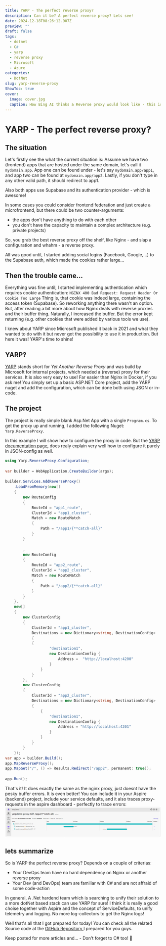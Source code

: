 ```yaml
---
title: YARP - The perfect reverse proxy?
description: Can it be? A perfect reverse proxy? Lets see!
date: 2024-12-18T08:26:12.907Z
preview: ""
draft: false
tags:
  - dotnet
  - C#
  - yarp
  - reverse proxy
  - Microsoft
  - Azure
categories:
  - DotNet
slug: yarp-reverse-proxy
ShowToc: true
cover:
  image: cover.jpg
  caption: How Bing AI thinks a Reverse proxy would look like - this is an AI-generated image
---
```


# YARP - The perfect reverse proxy?

## The situation

Let's firstly see the what the current situation is:
Assume we have two (frontend) apps that are hosted under the same domain, let's call it `mydomain.app`.
App one can be found under - let's say `mydomain.app/app1`, and app two can be found at `mydomain.app/app2`.
Lastly, if you don't type in any other valid path, it should redirect to app1.

Also both apps use Supabase and its authentication provider - which is awesome!

In some cases you could consider frontend federation and just create a microfrontend, but there could be two counter-arguments:

- the apps don't have anything to do with each other
- you don't have the capacity to maintain a complex architecture (e.g. private projects)

So, you grab the best reverse proxy off the shelf, like Nginx - and slap a configuration and whahm - a reverse proxy.

All was good until, I started adding social logins (Facebook, Google,...) to the Supabase auth, which made the cookies rather large...

## Then the trouble came...

Everything was fine until, I started implementing authentication which requires cookie authentication:
`NGINX 400 Bad Request: Request Header Or Cookie Too Large`
Thing is, that cookie was indeed large, containing the access token (Supabase). So reworking anything there wasn't an option.
But, after reading a bit more about how Nginx deals with reverse proxies and their buffer thing.
Naturally, I increased the buffer. But the error kept returning (e.g. other cookies that were added by various tools we use).

I knew about YARP since Microsoft published it back in 2021 and what they wanted to do with it but never got the possibility to use it in production.
But here it was! YARP's time to shine!

## YARP?

[YARP](https://github.com/microsoft/reverse-proxy) stands short for _Yet Another Reverse Proxy_ and was build by Microsoft for internal projects, which needed a (reverse) proxy for their services.
It is also very easy to use! Far easier than Nginx in Docker, if you ask me!
You simply set up a basic ASP.NET Core project, add the YARP nuget and add the configuration, which can be done both using JSON or in-code.

## The project

The project is really simple blank Asp.Net App with a single `Program.cs`.
To get the proxy up and running, I added the following Nuget: `Yarp.ReverseProxy`.

In this example I will show how to configure the proxy in code. But the [YARP documentation page](https://microsoft.github.io/reverse-proxy/articles/index.html), does realy explain very well how to configure it purely in JSON-config as well.

```cs
using Yarp.ReverseProxy.Configuration;

var builder = WebApplication.CreateBuilder(args);

builder.Services.AddReverseProxy()
    .LoadFromMemory(new[]
    {
        new RouteConfig
        {
            RouteId = "app1_route",
            ClusterId = "app1_cluster",
            Match = new RouteMatch
            {
                Path = "/app1/{**catch-all}"
            }
        }

        ,
        new RouteConfig
        {
            RouteId = "app2_route",
            ClusterId = "app2_cluster",
            Match = new RouteMatch
            {
                Path = "/app2/{**catch-all}"
            }
        }
    },
    new[]
    {
        new ClusterConfig
        {
            ClusterId = "app1_cluster",
            Destinations = new Dictionary<string, DestinationConfig>
            {
            {
                    "destination1",
                    new DestinationConfig {
                        Address =  "http://localhost:4200"
                    }
                }
            }
        },
        new ClusterConfig
        {
            ClusterId = "app2_cluster",
            Destinations = new Dictionary<string, DestinationConfig>
            {
                {
                    "destination1",
                    new DestinationConfig {
                        Address = "http://localhost:4201"
                    }
                }
            }
        }
    });
var app = builder.Build();
app.MapReverseProxy();
app.MapGet("/", () => Results.Redirect("/app2", permanent: true));

app.Run();
```

That's it! It does exactly the same as the nginx proxy, just doesnt have the pesky buffer errors.
It is even better! You can include it in your Aspire (backend) project, include your service defaults, and it also traces proxy-requests in the aspire dashboard - perfectly to trace errors:
![Aspire dashboard showing the traces](image.png)

## lets summarize

So is YARP the perfect reverse proxy? Depends on a couple of criterias:

- Your DevOps team have no hard dependency on Nginx or another reverse proxy
- Your Dev (and DevOps) team are familiar with C# and are not affraid of some code-action

In general, A .Net hardend team which is searching to unify their solution to a more dotNet based stack can use YARP for sure!
I think it is really a good choise together with Aspire and the concept of ServiceDefaults, to unify telemetry and logging. No more log-collectors to get the Nginx logs!

Well that's all that I got prepared for today! You can check all the related Source code at the [GitHub Repository ](https://github.com/anton-kirschhock/yarp-a-quick-intro)I prepared for you guys.

Keep posted for more articles and... - Don't forget to C# too! 👋
